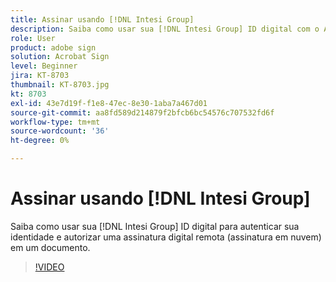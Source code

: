 ```yaml
---
title: Assinar usando [!DNL Intesi Group]
description: Saiba como usar sua [!DNL Intesi Group] ID digital com o Acrobat Sign
role: User
product: adobe sign
solution: Acrobat Sign
level: Beginner
jira: KT-8703
thumbnail: KT-8703.jpg
kt: 8703
exl-id: 43e7d19f-f1e8-47ec-8e30-1aba7a467d01
source-git-commit: aa8fd589d214879f2bfcb6bc54576c707532fd6f
workflow-type: tm+mt
source-wordcount: '36'
ht-degree: 0%

---
```


# Assinar usando [!DNL Intesi Group]

Saiba como usar sua [!DNL Intesi Group] ID digital para autenticar sua identidade e autorizar uma assinatura digital remota (assinatura em nuvem) em um documento.

>[!VIDEO](https://video.tv.adobe.com/v/336989?quality=12&learn=on&hidetitle=true)

